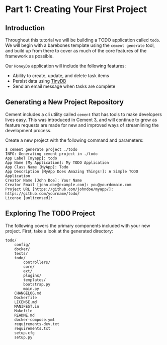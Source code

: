 # Part 1: Creating Your First Project

## Introduction

Throughout this tutorial we will be building a TODO application called `todo`.  We will begin with a barebones template using the `cement generate` tool, and build up from there to cover as much of the core features of the framework as possible.

Our `HoneyDo` application will include the following features:

* Ability to create, update, and delete task items
* Persist data using [TinyDB](http://tinydb.readthedocs.io/en/latest/intro.html)
* Send an email message when tasks are complete

## Generating a New Project Repository

Cement includes a cli utility called `cement` that has tools to make developers lives easy.  This was introduced in Cement 3, and will continue to grow as feature requests are made for new and improved ways of streamlining the development process.

Create a new project with the following command and parameters:

```text
$ cement generate project ./todo
INFO: Generating cement project in ./todo
App Label [myapp]: todo
App Name [My Application]: My TODO Application
App Class Name [MyApp]: Todo
App Description [MyApp Does Amazing Things!]: A Simple TODO Application
Creator Name [John Doe]: Your Name
Creator Email [john.doe@example.com]: you@yourdomain.com
Project URL [https://github.com/johndoe/myapp/]: https://github.com/yourname/todo/
License [unlicensed]:
```

## Exploring The TODO Project

The following covers the primary components included with your new project.  First, take a look at the generated directory:

```text
todo/
    config/
    docker/
    tests/
    todo/
        controllers/
        core/
        ext/
        plugins/
        templates/
        bootstrap.py
        main.py
    CHANGELOG.md
    Dockerfile
    LICENSE.md
    MANIFEST.in
    Makefile
    README.md
    docker-compose.yml
    requirements-dev.txt
    requirements.txt
    setup.cfg
    setup.py
```



## 

